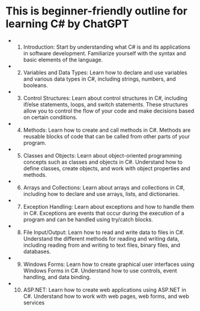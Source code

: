 # This is beginner-friendly outline for learning C# by ChatGPT

- 1. Introduction: Start by understanding what C# is and its applications in software development. Familiarize yourself with the syntax and basic elements of the language.
- 2. Variables and Data Types: Learn how to declare and use variables and various data types in C#, including strings, numbers, and booleans.
- 3. Control Structures: Learn about control structures in C#, including if/else statements, loops, and switch statements. These structures allow you to control the flow of your code and make decisions based on certain conditions.
- 4. Methods: Learn how to create and call methods in C#. Methods are reusable blocks of code that can be called from other parts of your program.
- 5. Classes and Objects: Learn about object-oriented programming concepts such as classes and objects in C#. Understand how to define classes, create objects, and work with object properties and methods.
- 6. Arrays and Collections: Learn about arrays and collections in C#, including how to declare and use arrays, lists, and dictionaries.
- 7. Exception Handling: Learn about exceptions and how to handle them in C#. Exceptions are events that occur during the execution of a program and can be handled using try/catch blocks.
- 8. File Input/Output: Learn how to read and write data to files in C#. Understand the different methods for reading and writing data, including reading from and writing to text files, binary files, and databases.
- 9. Windows Forms: Learn how to create graphical user interfaces using Windows Forms in C#. Understand how to use controls, event handling, and data binding.
- 10. ASP.NET: Learn how to create web applications using ASP.NET in C#. Understand how to work with web pages, web forms, and web services
